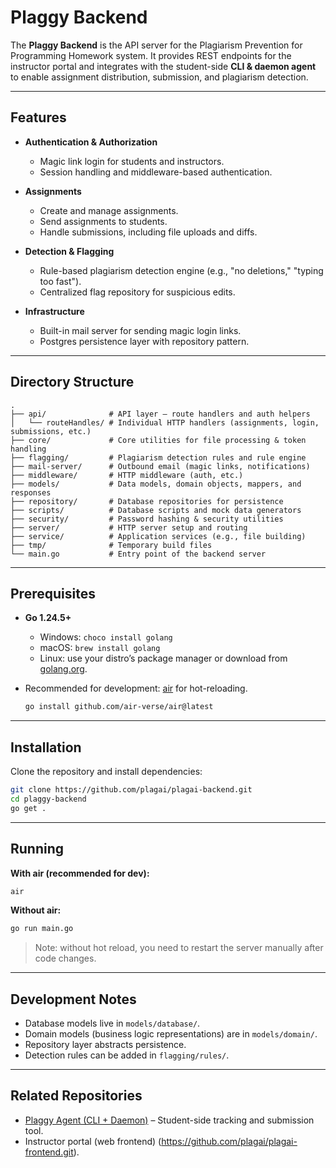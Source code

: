 # Plaggy Backend

The **Plaggy Backend** is the API server for the Plagiarism Prevention for Programming Homework system.
It provides REST endpoints for the instructor portal and integrates with the student-side **CLI & daemon agent** to enable assignment distribution, submission, and plagiarism detection.

---

## Features

* **Authentication & Authorization**

  * Magic link login for students and instructors.
  * Session handling and middleware-based authentication.

* **Assignments**

  * Create and manage assignments.
  * Send assignments to students.
  * Handle submissions, including file uploads and diffs.

* **Detection & Flagging**

  * Rule-based plagiarism detection engine (e.g., "no deletions," "typing too fast").
  * Centralized flag repository for suspicious edits.

* **Infrastructure**

  * Built-in mail server for sending magic login links.
  * Postgres persistence layer with repository pattern.

---

## Directory Structure

```text
.
├── api/              # API layer – route handlers and auth helpers
│   └── routeHandles/ # Individual HTTP handlers (assignments, login, submissions, etc.)
├── core/             # Core utilities for file processing & token handling
├── flagging/         # Plagiarism detection rules and rule engine
├── mail-server/      # Outbound email (magic links, notifications)
├── middleware/       # HTTP middleware (auth, etc.)
├── models/           # Data models, domain objects, mappers, and responses
├── repository/       # Database repositories for persistence
├── scripts/          # Database scripts and mock data generators
├── security/         # Password hashing & security utilities
├── server/           # HTTP server setup and routing
├── service/          # Application services (e.g., file building)
├── tmp/              # Temporary build files
└── main.go           # Entry point of the backend server
```

---

## Prerequisites

* **Go 1.24.5+**

  * Windows: `choco install golang`
  * macOS: `brew install golang`
  * Linux: use your distro’s package manager or download from [golang.org](https://golang.org/doc/install).

* Recommended for development:
  [air](https://github.com/air-verse/air) for hot-reloading.

  ```bash
  go install github.com/air-verse/air@latest
  ```

---

## Installation

Clone the repository and install dependencies:

```bash
git clone https://github.com/plagai/plagai-backend.git
cd plaggy-backend
go get .
```

---

## Running

**With air (recommended for dev):**

```bash
air
```

**Without air:**

```bash
go run main.go
```

> Note: without hot reload, you need to restart the server manually after code changes.

---

## Development Notes

* Database models live in `models/database/`.
* Domain models (business logic representations) are in `models/domain/`.
* Repository layer abstracts persistence.
* Detection rules can be added in `flagging/rules/`.

---

## Related Repositories

* [Plaggy Agent (CLI + Daemon)](https://github.com/plagai/aiplag-agent.git) – Student-side tracking and submission tool.
* Instructor portal (web frontend) (https://github.com/plagai/plagai-frontend.git).


